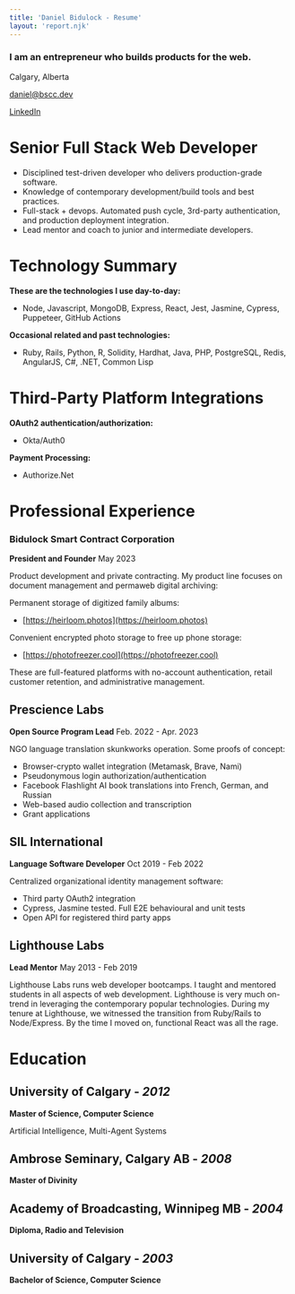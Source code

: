 ```yaml
---
title: 'Daniel Bidulock - Resume'
layout: 'report.njk'
---
```


### I am an entrepreneur who builds products for the web. 

Calgary, Alberta

daniel@bscc.dev

[LinkedIn](https://www.linkedin.com/in/danielbidulock/)


# Senior Full Stack Web Developer

- Disciplined test-driven developer who delivers production-grade software.
- Knowledge of contemporary development/build tools and best practices.
- Full-stack + devops. Automated push cycle, 3rd-party authentication, and production deployment integration.
- Lead mentor and coach to junior and intermediate developers.

# Technology Summary

**These are the technologies I use day-to-day:**

- Node, Javascript, MongoDB, Express, React, Jest, Jasmine, Cypress, Puppeteer, GitHub Actions

**Occasional related and past technologies:**

- Ruby, Rails, Python, R, Solidity, Hardhat, Java, PHP, PostgreSQL, Redis, AngularJS, C#, .NET, Common Lisp

# Third-Party Platform Integrations

**OAuth2 authentication/authorization:**

- Okta/Auth0

**Payment Processing:**

- Authorize.Net

# Professional Experience

### Bidulock Smart Contract Corporation

**President and Founder** May 2023

Product development and private contracting. My product line focuses on document management and permaweb digital archiving:

Permanent storage of digitized family albums:

- [https://heirloom.photos](https://heirloom.photos)

Convenient encrypted photo storage to free up phone storage:

- [https://photofreezer.cool](https://photofreezer.cool)

These are full-featured platforms with no-account authentication, retail customer retention, and administrative management.

## Prescience Labs

**Open Source Program Lead** Feb. 2022 - Apr. 2023

NGO language translation skunkworks operation. Some proofs of concept:

- Browser-crypto wallet integration (Metamask, Brave, Nami)
- Pseudonymous login authorization/authentication
- Facebook Flashlight AI book translations into French, German, and Russian
- Web-based audio collection and transcription
- Grant applications

## SIL International

**Language Software Developer** Oct 2019 - Feb 2022

Centralized organizational identity management software:

- Third party OAuth2 integration
- Cypress, Jasmine tested. Full E2E behavioural and unit tests
- Open API for registered third party apps

## Lighthouse Labs

**Lead Mentor** May 2013 - Feb 2019

Lighthouse Labs runs web developer bootcamps. I taught and mentored students in all aspects of web development. Lighthouse is very much on-trend in leveraging the contemporary popular technologies. During my tenure at Lighthouse, we witnessed the transition from Ruby/Rails to Node/Express. By the time I moved on, functional React was all the rage.

# Education

## University of Calgary - _2012_

**Master of Science, Computer Science**

Artificial Intelligence, Multi-Agent Systems

## Ambrose Seminary, Calgary AB - _2008_

**Master of Divinity**

## Academy of Broadcasting, Winnipeg MB - _2004_

**Diploma, Radio and Television**

## University of Calgary - _2003_

**Bachelor of Science, Computer Science**


